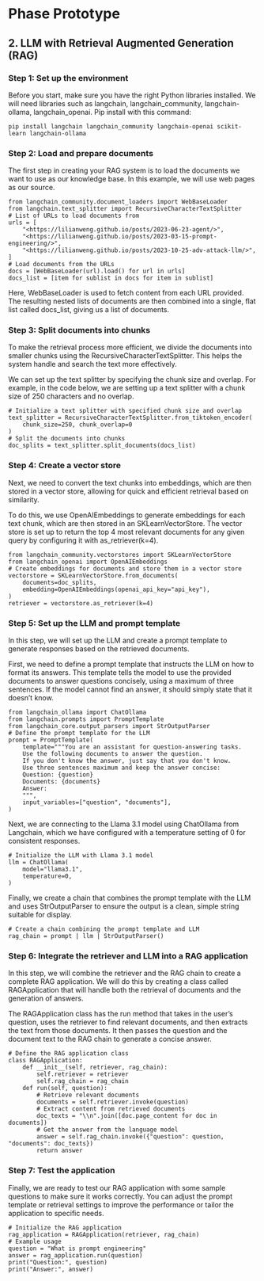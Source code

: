 # Phase Prototype

## 2. LLM with Retrieval Augmented Generation (RAG)

### Step 1: Set up the environment
Before you start, make sure you have the right Python libraries installed. We will need libraries such as langchain, langchain_community, langchain-ollama, langchain_openai. Pip install with this command:

```
pip install langchain langchain_community langchain-openai scikit-learn langchain-ollama
```

### Step 2: Load and prepare documents
The first step in creating your RAG system is to load the documents we want to use as our knowledge base. In this example, we will use web pages as our source.

```
from langchain_community.document_loaders import WebBaseLoader
from langchain.text_splitter import RecursiveCharacterTextSplitter
# List of URLs to load documents from
urls = [
    "<https://lilianweng.github.io/posts/2023-06-23-agent/>",
    "<https://lilianweng.github.io/posts/2023-03-15-prompt-engineering/>",
    "<https://lilianweng.github.io/posts/2023-10-25-adv-attack-llm/>",
]
# Load documents from the URLs
docs = [WebBaseLoader(url).load() for url in urls]
docs_list = [item for sublist in docs for item in sublist]
```

Here, WebBaseLoader is used to fetch content from each URL provided. The resulting nested lists of documents are then combined into a single, flat list called docs_list, giving us a list of documents.

### Step 3: Split documents into chunks
To make the retrieval process more efficient, we divide the documents into smaller chunks using the RecursiveCharacterTextSplitter. This helps the system handle and search the text more effectively.

We can set up the text splitter by specifying the chunk size and overlap. For example, in the code below, we are setting up a text splitter with a chunk size of 250 characters and no overlap.

```
# Initialize a text splitter with specified chunk size and overlap
text_splitter = RecursiveCharacterTextSplitter.from_tiktoken_encoder(
    chunk_size=250, chunk_overlap=0
)
# Split the documents into chunks
doc_splits = text_splitter.split_documents(docs_list)
```

### Step 4: Create a vector store
Next, we need to convert the text chunks into embeddings, which are then stored in a vector store, allowing for quick and efficient retrieval based on similarity.

To do this, we use OpenAIEmbeddings to generate embeddings for each text chunk, which are then stored in an SKLearnVectorStore. The vector store is set up to return the top 4 most relevant documents for any given query by configuring it with as_retriever(k=4).

```
from langchain_community.vectorstores import SKLearnVectorStore
from langchain_openai import OpenAIEmbeddings
# Create embeddings for documents and store them in a vector store
vectorstore = SKLearnVectorStore.from_documents(
    documents=doc_splits,
    embedding=OpenAIEmbeddings(openai_api_key="api_key"),
)
retriever = vectorstore.as_retriever(k=4)
```

### Step 5: Set up the LLM and prompt template
In this step, we will set up the LLM and create a prompt template to generate responses based on the retrieved documents.

First, we need to define a prompt template that instructs the LLM on how to format its answers. This template tells the model to use the provided documents to answer questions concisely, using a maximum of three sentences. If the model cannot find an answer, it should simply state that it doesn’t know.

```
from langchain_ollama import ChatOllama
from langchain.prompts import PromptTemplate
from langchain_core.output_parsers import StrOutputParser
# Define the prompt template for the LLM
prompt = PromptTemplate(
    template="""You are an assistant for question-answering tasks.
    Use the following documents to answer the question.
    If you don't know the answer, just say that you don't know.
    Use three sentences maximum and keep the answer concise:
    Question: {question}
    Documents: {documents}
    Answer:
    """,
    input_variables=["question", "documents"],
)
```

Next, we are connecting to the Llama 3.1 model using ChatOllama from Langchain, which we have configured with a temperature setting of 0 for consistent responses.

```
# Initialize the LLM with Llama 3.1 model
llm = ChatOllama(
    model="llama3.1",
    temperature=0,
)
```

Finally, we create a chain that combines the prompt template with the LLM and uses StrOutputParser to ensure the output is a clean, simple string suitable for display.

```
# Create a chain combining the prompt template and LLM
rag_chain = prompt | llm | StrOutputParser()
```

### Step 6: Integrate the retriever and LLM into a RAG application
In this step, we will combine the retriever and the RAG chain to create a complete RAG application. We will do this by creating a class called RAGApplication that will handle both the retrieval of documents and the generation of answers.

The RAGApplication class has the run method that takes in the user’s question, uses the retriever to find relevant documents, and then extracts the text from those documents. It then passes the question and the document text to the RAG chain to generate a concise answer.

```
# Define the RAG application class
class RAGApplication:
    def __init__(self, retriever, rag_chain):
        self.retriever = retriever
        self.rag_chain = rag_chain
    def run(self, question):
        # Retrieve relevant documents
        documents = self.retriever.invoke(question)
        # Extract content from retrieved documents
        doc_texts = "\\n".join([doc.page_content for doc in documents])
        # Get the answer from the language model
        answer = self.rag_chain.invoke({"question": question, "documents": doc_texts})
        return answer
```

### Step 7: Test the application
Finally, we are ready to test our RAG application with some sample questions to make sure it works correctly. You can adjust the prompt template or retrieval settings to improve the performance or tailor the application to specific needs.

```
# Initialize the RAG application
rag_application = RAGApplication(retriever, rag_chain)
# Example usage
question = "What is prompt engineering"
answer = rag_application.run(question)
print("Question:", question)
print("Answer:", answer)
```

